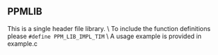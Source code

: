 ## PPMLIB
This is a single header file library. \ 
To include the function definitions please `#define PPM_LIB_IMPL_TIM` \ 
A usage example is provided in example.c
